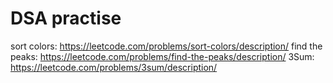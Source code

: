 # DSA practise 
sort colors: https://leetcode.com/problems/sort-colors/description/
find the peaks: https://leetcode.com/problems/find-the-peaks/description/
3Sum: https://leetcode.com/problems/3sum/description/
